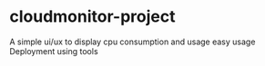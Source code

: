 # cloudmonitor-project
 A simple ui/ux to display cpu consumption and usage
easy usage
Deployment using tools
